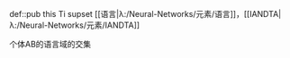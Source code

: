 def::pub this Ti supset  [[语言|λ:/Neural-Networks/元素/语言]]，[[IANDTA|λ:/Neural-Networks/元素/IANDTA]]

个体AB的语言域的交集
